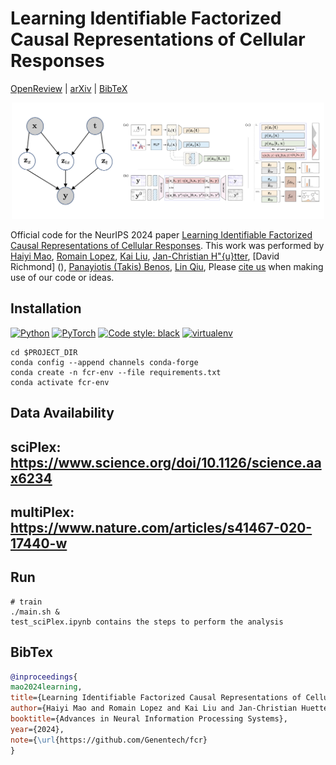 # Learning Identifiable Factorized Causal Representations of Cellular Responses

[OpenReview](https://openreview.net/forum?id=AhlaBDHMQh) |
[arXiv](https://arxiv.org/abs/***) |
[BibTeX](#bibtex)

<p align="center">
    <img alt="Learning Identifiable Factorized Causal Representations of Cellular Responses" src="assets/examples.png" width="500">
</p>

Official code for the NeurIPS 2024 paper [ Learning Identifiable Factorized Causal Representations of Cellular Responses](https://openreview.net/forum?id=AhlaBDHMQh). This work was performed by
[Haiyi Mao](https://harrymao1011.github.io/),
[Romain Lopez](https://romain-lopez.github.io/),
[Kai Liu](),
[Jan-Christian H\"{u}tter](https://www.jchuetter.com/),
[David Richmond] (),
[Panayiotis (Takis) Benos](),
[Lin Qiu](https://lquvatexas.github.io/),
Please [cite us](#bibtex) when making use of our code or ideas.

## Installation
<p align="left">
    <a href="https://www.python.org/downloads/"><img alt="Python" src="https://img.shields.io/badge/python-3.9-blue.svg"></a>
    <a href="https://pytorch.org/get-started/previous-versions/"><img alt="PyTorch" src="https://img.shields.io/badge/PyTorch-1.3.1-orange.svg"></a>
    <a href="https://black.readthedocs.io/en/stable/"><img alt="Code style: black" src="https://img.shields.io/badge/code%20style-black-000000.svg"></a>
    <a href="https://anaconda.org/anaconda/conda"><img alt="virtualenv" src="https://img.shields.io/badge/virtualenv-conda-green.svg"></a>
</p>

```shell
cd $PROJECT_DIR
conda config --append channels conda-forge
conda create -n fcr-env --file requirements.txt
conda activate fcr-env
```

## Data Availability

## sciPlex: https://www.science.org/doi/10.1126/science.aax6234
## multiPlex: https://www.nature.com/articles/s41467-020-17440-w


## Run
```shell
# train
./main.sh &
test_sciPlex.ipynb contains the steps to perform the analysis
```

## BibTex

```bibtex
@inproceedings{
mao2024learning,
title={Learning Identifiable Factorized Causal Representations of Cellular Responses},
author={Haiyi Mao and Romain Lopez and Kai Liu and Jan-Christian Huetter and David Richmond and Panayiotis V. Benos and Lin Qiu},
booktitle={Advances in Neural Information Processing Systems},
year={2024},
note={\url{https://github.com/Genentech/fcr}
}

